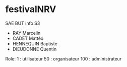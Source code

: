 # festivalNRV
SAE BUT info S3
- RAY Marcelin
- CADET Mattéo
- HENNEQUIN Baptiste
- DIEUDONNE Quentin

Role:
1 : utilisateur
50 : organisateur
100 : administrateur

